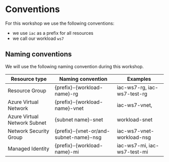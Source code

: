# Conventions

For this workshop we use the following conventions:

* we use `iac` as a prefix for all resources
* we call our workload `ws7`
 
## Naming conventions

We will use the following naming convention during this workshop.

| Resource type | Naming convention | Examples |
|--|--|--|
| Resource Group | {prefix}-{workload-name}-rg | iac-ws7-rg, iac-ws7-test-rg |
| Azure Virtual Network | {prefix}-{workload-name}-vnet | iac-ws7-vnet,  |
| Azure Virtual Network Subnet | {subnet name}-snet | workload-snet |
| Network Security Group | {prefix}-{vnet-or/and-subnet-name}-nsg | iac-ws7-vnet-workload-nsg |
| Managed Identity | {prefix}-{workload-name}-mi | iac-ws7-mi, iac-ws7-test-mi |


